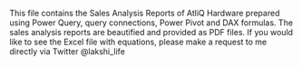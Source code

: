 This file contains the Sales Analysis Reports of AtliQ Hardware prepared using Power Query, query connections, Power Pivot and DAX formulas. 
The sales analysis reports are beautified and provided as PDF files. 
If you would like to see the Excel file with equations, please make a request to me directly via Twitter @lakshi_life
